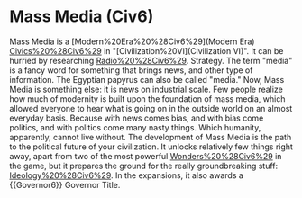 # Mass Media (Civ6)

Mass Media is a [Modern%20Era%20%28Civ6%29](Modern Era) [Civics%20%28Civ6%29](civic) in "[Civilization%20VI](Civilization VI)". It can be hurried by researching [Radio%20%28Civ6%29](Radio).
Strategy.
The term "media" is a fancy word for something that brings news, and other type of information. The Egyptian papyrus can also be called "media." Now, Mass Media is something else: it is news on industrial scale. Few people realize how much of modernity is built upon the foundation of mass media, which allowed everyone to hear what is going on in the outside world on an almost everyday basis. Because with news comes bias, and with bias come politics, and with politics come many nasty things. Which humanity, apparently, cannot live without.
The development of Mass Media is the path to the political future of your civilization. It unlocks relatively few things right away, apart from two of the most powerful [Wonders%20%28Civ6%29](Wonders) in the game, but it prepares the ground for the really groundbreaking stuff: [Ideology%20%28Civ6%29](Ideology). In the expansions, it also awards a {{Governor6}} Governor Title.